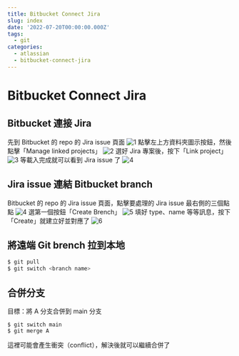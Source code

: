 ```yaml
---
title: Bitbucket Connect Jira
slug: index
date: '2022-07-20T00:00:00.000Z'
tags:
  - git
categories:
  - atlassian
  - bitbucket-connect-jira
---
```


# Bitbucket Connect Jira

## Bitbucket 連接 Jira

先到 Bitbucket 的 repo 的 Jira issue 頁面
![1](./1.png)
點擊左上方資料夾圖示按鈕，然後點擊「Manage linked projects」
![2](./2.png)
選好 Jira 專案後，按下「Link project」
![3](./3.png)
等載入完成就可以看到 Jira issue 了
![4](./4.png)

## Jira issue 連結 Bitbucket branch

Bitbucket 的 repo 的 Jira issue 頁面，點擊要處理的 Jira issue 最右側的三個點點
![4](./4.png)
選第一個按鈕「Create Brench」
![5](./5.png)
填好 type、name 等等訊息，按下「Create」就建立好並對應了
![6](./6.png)

## 將遠端 Git brench 拉到本地

```sh
$ git pull
$ git switch <branch name>
```

## 合併分支

目標：將 A 分支合併到 main 分支

```
$ git switch main
$ git merge A
```

這裡可能會產生衝突（conflict），解決後就可以繼續合併了

